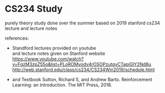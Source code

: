 # CS234 Study

purely theory study done over the summer
based on 2019 stanford cs234 lecture and lecture notes

references:  
* Standford lectures provided on youtube  
and lecture notes given on Stanford website  
https://www.youtube.com/watch?v=FgzM3zpZ55o&list=PLoROMvodv4rOSOPzutgyCTapiGlY2Nd8u  
http://web.stanford.edu/class/cs234/CS234Win2019/schedule.html  

* and Textbook
Sutton, Richard S, and Andrew Barto. Reinforcement Learning: an Introduction. The MIT Press, 2018. 
